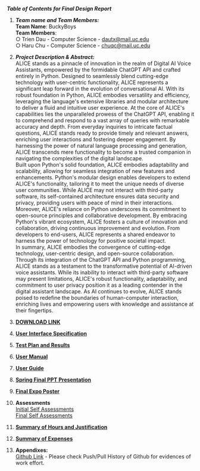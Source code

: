 ***Table of Contents for Final Design Report***

1. ***Team name and Team Members:***\
 **Team Name**: BuckyBoys\
 **Team Members**:  
○ Trien Dau - Computer Science - <dautx@mail.uc.edu>\
○ Haru Chu - Computer Science - <chuqc@mail.uc.edu>

2. ***Project Description & Abstract:***\
ALICE stands as a pinnacle of innovation in the realm of Digital AI Voice Assistants, empowered by the formidable ChatGPT API and crafted entirely in Python. Designed to seamlessly blend cutting-edge technology with user-centric functionality, ALICE represents a significant leap forward in the evolution of conversational AI. With its robust foundation in Python, ALICE embodies versatility and efficiency, leveraging the language's extensive libraries and modular architecture to deliver a fluid and intuitive user experience.
At the core of ALICE's capabilities lies the unparalleled prowess of the ChatGPT API, enabling it to comprehend and respond to a vast array of queries with remarkable accuracy and depth. From everyday inquiries to intricate factual questions, ALICE stands ready to provide timely and relevant answers, enriching user interactions and fostering deeper engagement. By harnessing the power of natural language processing and generation, ALICE transcends mere functionality to become a trusted companion in navigating the complexities of the digital landscape.\
Built upon Python's solid foundation, ALICE embodies adaptability and scalability, allowing for seamless integration of new features and enhancements. Python's modular design enables developers to extend ALICE's functionality, tailoring it to meet the unique needs of diverse user communities. While ALICE may not interact with third-party software, its self-contained architecture ensures data security and privacy, providing users with peace of mind in their interactions.
Moreover, ALICE's reliance on Python underscores its commitment to open-source principles and collaborative development. By embracing Python's vibrant ecosystem, ALICE fosters a culture of innovation and collaboration, driving continuous improvement and evolution. From developers to end-users, ALICE represents a shared endeavor to harness the power of technology for positive societal impact.\
In summary, ALICE embodies the convergence of cutting-edge technology, user-centric design, and open-source collaboration. Through its integration of the ChatGPT API and Python programming, ALICE stands as a testament to the transformative potential of AI-driven voice assistants. While its inability to interact with third-party software may present limitations, ALICE's robust functionality, adaptability, and commitment to user privacy position it as a leading contender in the digital assistant landscape. As AI continues to evolve, ALICE stands poised to redefine the boundaries of human-computer interaction, enriching lives and empowering users with knowledge and assistance at their fingertips.

3. [**DOWNLOAD LINK**](https://drive.google.com/file/d/1sNRqesryMnCQyUKk_ZClSxSZitQDXQPw/view?usp=sharing)
4. [**User Interface Specification**](https://github.com/trienncg01/CS5001/blob/main/Documents/UI_Design.pdf)
5. [**Test Plan and Results**](https://github.com/trienncg01/CS5001/blob/main/Documents/TestPlan.pdf)
6. [**User Manual**](https://github.com/trienncg01/CS5001/blob/main/Documents/UserManual.md)
7. [**User Guide**](https://github.com/trienncg01/CS5001/blob/main/Documents/UserGuide.md)
8. [**Spring Final PPT Presentation**](https://github.com/trienncg01/CS5001/blob/main/Documents/Spring%20Design%20Presentation.pptx)
9. [**Final Expo Poster**](https://github.com/trienncg01/CS5001/blob/main/Documents/Poster.pdf)
10. **Assessments**\
[Initial Self Assessments](https://github.com/trienncg01/CS5001/tree/main/Documents/Initial%20Self%20Assessments)\
[Final Self Assessments](https://github.com/trienncg01/CS5001/blob/main/Documents/Final%20Self%20Assessments/TrienDau_Self_Assessment.pdf)
11. [**Summary of Hours and Justification**](https://github.com/trienncg01/CS5001/tree/main/Documents/Summary%20of%20Hours%20and%20Justification)
12. [**Summary of Expenses**](https://github.com/trienncg01/CS5001/blob/main/Documents/Summary_of_Expenses.pdf)
13. **Appendixes:**\
[Github Link](https://github.com/trienncg01/CS5001) - Please check Push/Pull History of Github for evidences of work effort.

